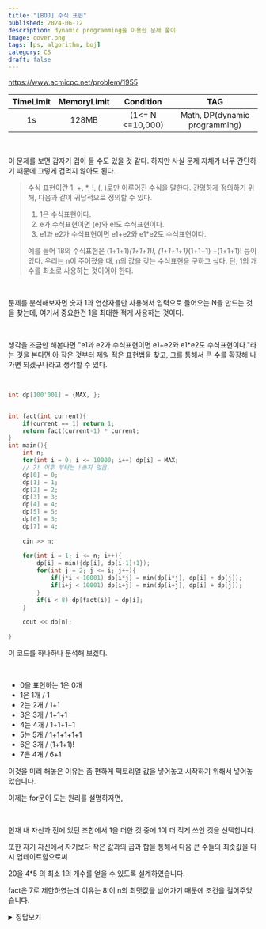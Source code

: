 ```yaml
---
title: "[BOJ] 수식 표현"
published: 2024-06-12
description: dynamic programming을 이용한 문제 풀이
image: cover.png
tags: [ps, algorithm, boj]
category: CS
draft: false
---
```


https://www.acmicpc.net/problem/1955

| TimeLimit | MemoryLimit |    Condition     |              TAG              |
|:---------:|:-----------:|:----------------:|:-----------------------------:|
|    1s     |    128MB    | (1<= N <=10,000) | Math, DP(dynamic programming) |

<br>

이 문제를 보면 갑자기 겁이 들 수도 있을 것 같다. 하지만 사실 문제 자체가 너무 간단하기 때문에
그렇게 겁먹지 않아도 된다.

> 수식 표현이란 1, +, *, !, (, )로만 이루어진 수식을 말한다. 간명하게 정의하기 위해, 다음과 같이 귀납적으로 정의할 수 있다.
> 1. 1은 수식표현이다.
> 2. e가 수식표현이면 (e)와 e!도 수식표현이다.
> 3. e1과 e2가 수식표현이면 e1+e2와 e1*e2도 수식표현이다.
> 
> 예를 들어 18의 수식표현은 (1+1+1)*(1+1+1)!, (1+1+1+1)*(1+1+1) +(1+1+1)! 등이 있다. 우리는 n이 주어졌을 때, n의 값을 갖는 수식표현을 구하고 싶다. 단, 1의 개수를 최소로 사용하는 것이어야 한다.



<br>

문제를 분석해보자면 숫자 1과 연산자들만 사용해서 입력으로 들어오는 N을 만드는 것을 찾는데,
여기서 중요한건 1을 최대한 적게 사용하는 것이다.

<br>

생각을 조금만 해본다면 "e1과 e2가 수식표현이면 e1+e2와 e1*e2도 수식표현이다."라는 것을 본다면
아 작은 것부터 제일 적은 표현법을 찾고, 그를 통해서 큰 수를 확장해 나가면 되겠구나라고 생각할 수 있다.

<br>

```cpp
int dp[100'001] = {MAX, };


int fact(int current){
    if(current == 1) return 1;
    return fact(current-1) * current;
}
int main(){
    int n;
    for(int i = 0; i <= 10000; i++) dp[i] = MAX;
    // 7! 이후 부터는 !쓰지 않음.
    dp[0] = 0;
    dp[1] = 1;
    dp[2] = 2;
    dp[3] = 3;
    dp[4] = 4;
    dp[5] = 5;
    dp[6] = 3;
    dp[7] = 4;
    
    cin >> n;
    
    for(int i = 1; i <= n; i++){
        dp[i] = min({dp[i], dp[i-1]+1});
        for(int j = 2; j <= i; j++){
            if(j*i < 10001) dp[i*j] = min(dp[i*j], dp[i] + dp[j]);
            if(i+j < 10001) dp[i+j] = min(dp[i+j], dp[i] + dp[j]);
        }
        if(i < 8) dp[fact(i)] = dp[i];
    }
    
    cout << dp[n];
    
}
```

이 코드를 하나하나 분석해 보겠다.


<br>

* 0을 표현하는 1은 0개
* 1은 1개 / 1
* 2는 2개 / 1+1
* 3은 3개 / 1+1+1
* 4는 4개 / 1+1+1+1
* 5는 5개 / 1+1+1+1+1
* 6은 3개 / (1+1+1)!
* 7은 4개 / 6+1

이것을 미리 해놓은 이유는 
좀 편하게 팩토리얼 값을 넣어놓고 시작하기 위해서 넣어놓았습니다.

이제는 for문이 도는 원리를 설명하자면,

<br>

현재 내 자신과 전에 있던 조합에서 1을 더한 것 중에 1이 더 적게 쓰인 것을 선택합니다.

또한 자기 자신에서 자기보다 작은 값과의 곱과 합을 통해서 다음 큰 수들의 최솟값을 다시 업데이트함으로써

20을 4*5 의 최소 1의 개수를 얻을 수 있도록 설계하였습니다.

fact은 7로 제한하였는데 이유는 8!이 n의 최댓값을 넘어가기 때문에 조건을 걸어주었습니다.



<details>
<summary>정답보기</summary>

<!-- summary 아래 한칸 공백 두어야함 -->
## Solution
```cpp
#define MAX 2'100'000'000
#include <iostream>
#include <vector>
#include <cstring>
#include <algorithm>
#include <queue>
#include <stack>
#include <math.h>
#include <random>

#include <stdlib.h>
#include <time.h>
#include <stdio.h>


using ll = long long;
using ull = unsigned long long;
using namespace std;
// int dy[] = {-1, -1, 0, 1, 1, 1, 0, -1}, dx[] = {0, -1, -1, -1, 0, 1, 1, 1}; // up, lup, left, ldown, down, rdown, right, rup

int dp[100'001] = {MAX, };


int fact(int current){
    if(current == 1) return 1;
    return fact(current-1) * current;
}
int main(){
    int n;
    for(int i = 0; i <= 10000; i++) dp[i] = MAX;
    // 7! 이후 부터는 !쓰지 않음.
    dp[0] = 0;
    dp[1] = 1;
    dp[2] = 2;
    dp[3] = 3;
    dp[4] = 4;
    dp[5] = 5;
    dp[6] = 3;
    dp[7] = 4;
    
    cin >> n;
    
    for(int i = 1; i <= n; i++){
        dp[i] = min({dp[i], dp[i-1]+1});
        for(int j = 2; j <= i; j++){
            if(j*i < 10001) dp[i*j] = min(dp[i*j], dp[i] + dp[j]);
            if(i+j < 10001) dp[i+j] = min(dp[i+j], dp[i] + dp[j]);
        }
        if(i < 8) dp[fact(i)] = dp[i];
    }
    
    cout << dp[n];
    
}


```
</details>